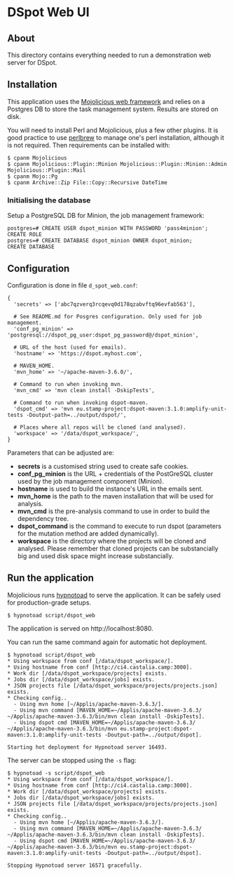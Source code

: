 
# DSpot Web UI

## About

This directory contains everything needed to run a demonstration web server for DSpot.


## Installation

This application uses the [Mojolicious web framework](https://mojolicious.org/) and relies on a Postgres DB to store the task management system. Results are stored on disk.

You will need to install Perl and Mojolicious, plus a few other plugins. It is good practice to use [perlbrew](https://perlbrew.pl/) to manage one's perl installation, although it is not required. Then requirements can be installed with:

```
$ cpanm Mojolicious
$ cpanm Mojolicious::Plugin::Minion Mojolicious::Plugin::Minion::Admin Mojolicious::Plugin::Mail
$ cpanm Mojo::Pg
$ cpanm Archive::Zip File::Copy::Recursive DateTime
```

### Initialising the database

Setup a PostgreSQL DB for Minion, the job management framework:

```
postgres=# CREATE USER dspot_minion WITH PASSWORD 'pass4minion';
CREATE ROLE
postgres=# CREATE DATABASE dspot_minion OWNER dspot_minion;
CREATE DATABASE
```


## Configuration

Configuration is done in file `d_spot_web.conf`:

```
{
  'secrets' => ['abc7qzverq3rcqevq0d178qzabvftq96evfab563'],

  # See README.md for Posgres configuration. Only used for job management.
  'conf_pg_minion' => 'postgresql://dspot_pg_user:dspot_pg_password@/dspot_minion',

  # URL of the host (used for emails).
  'hostname' => 'https://dspot.myhost.com',

  # MAVEN_HOME.
  'mvn_home' => '~/apache-maven-3.6.0/',

  # Command to run when invoking mvn.
  'mvn_cmd' => 'mvn clean install -DskipTests',

  # Command to run when invoking dspot-maven.
  'dspot_cmd' => 'mvn eu.stamp-project:dspot-maven:3.1.0:amplify-unit-tests -Doutput-path=../output/dspot/',

  # Places where all repos will be cloned (and analysed).
  'workspace' => '/data/dspot_workspace/',
}
```

Parameters that can be adjusted are:

 * **secrets** is a customised string used to create safe cookies.
 * **conf_pg_minion** is the URL + credentials of the PostGreSQL cluster used by the job management component (Minion).
 * **hostname** is used to build the instance's URL in the emails sent.
 * **mvn_home** is the path to the maven installation that will be used for analysis.
 * **mvn_cmd** is the pre-analysis command to use in order to build the dependency tree.
 * **dspot_command** is the command to execute to run dspot (parameters for the mutation method are added dynamically).
 * **workspace** is the directory where the projects will be cloned and analysed. Please remember that cloned projects can be substancially big and used disk space might increase substancially.


## Run the application

Mojolicious runs [hypnotoad](https://mojolicious.org/perldoc/Mojo/Server/Hypnotoad) to serve the application. It can be safely used for production-grade setups.

```
$ hypnotoad script/dspot_web
```

The application is served on http://localhost:8080.

You can run the same command again for automatic hot deployment.

```
$ hypnotoad script/dspot_web
* Using workspace from conf [/data/dspot_workspace/].
* Using hostname from conf [http://ci4.castalia.camp:3000].
* Work dir [/data/dspot_workspace/projects] exists.
* Jobs dir [/data/dspot_workspace/jobs] exists.
* JSON projects file [/data/dspot_workspace/projects/projects.json] exists.
* Checking config..
  - Using mvn home [~/Applis/apache-maven-3.6.3/].
  - Using mvn command [MAVEN_HOME=~/Applis/apache-maven-3.6.3/ ~/Applis/apache-maven-3.6.3/bin/mvn clean install -DskipTests].
  - Using dspot cmd [MAVEN_HOME=~/Applis/apache-maven-3.6.3/ ~/Applis/apache-maven-3.6.3/bin/mvn eu.stamp-project:dspot-maven:3.1.0:amplify-unit-tests -Doutput-path=../output/dspot].

Starting hot deployment for Hypnotoad server 16493.
```

The server can be stopped using the `-s` flag:

```
$ hypnotoad -s script/dspot_web
* Using workspace from conf [/data/dspot_workspace/].
* Using hostname from conf [http://ci4.castalia.camp:3000].
* Work dir [/data/dspot_workspace/projects] exists.
* Jobs dir [/data/dspot_workspace/jobs] exists.
* JSON projects file [/data/dspot_workspace/projects/projects.json] exists.
* Checking config..
  - Using mvn home [~/Applis/apache-maven-3.6.3/].
  - Using mvn command [MAVEN_HOME=~/Applis/apache-maven-3.6.3/ ~/Applis/apache-maven-3.6.3/bin/mvn clean install -DskipTests].
  - Using dspot cmd [MAVEN_HOME=~/Applis/apache-maven-3.6.3/ ~/Applis/apache-maven-3.6.3/bin/mvn eu.stamp-project:dspot-maven:3.1.0:amplify-unit-tests -Doutput-path=../output/dspot].

Stopping Hypnotoad server 16571 gracefully.
```
